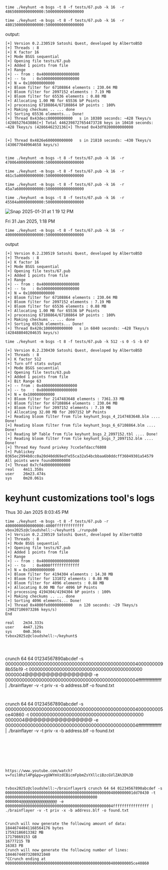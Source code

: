 ```
time ./keyhunt -m bsgs -t 8 -f tests/67.pub -k 16  -r 48650800000000000:50000000000000000
```

```
time ./keyhunt -m bsgs -t 8 -f tests/67.pub -k 16  -r 48015000000000000:50000000000000000
```
output:
```
[+] Version 0.2.230519 Satoshi Quest, developed by AlbertoBSD
[+] Threads : 8
[+] K factor 16
[+] Mode BSGS sequential
[+] Opening file tests/67.pub
[+] Added 1 points from file
[+] Range 
[+] -- from : 0x40000000000000000
[+] -- to   : 0x50000000000000000
[+] N = 0x100000000000
[+] Bloom filter for 67108864 elements : 230.04 MB
[+] Bloom filter for 2097152 elements : 7.19 MB
[+] Bloom filter for 65536 elements : 0.88 MB
[+] Allocating 1.00 MB for 65536 bP Points
[+] processing 67108864/67108864 bP points : 100%     
[+] Making checkums .. ... done
[+] Sorting 65536 elements... Done!
[+] Thread 0x43decc00000000000   s in 10380 seconds: ~428 Tkeys/s (4286527643886[+] Total 4462398727654473728 keys in 10410 seconds: ~428 Tkeys/s (4286646232136[+] Thread 0x43df0200000000000   


[+] Thread 0x4826e600000000000   s in 21810 seconds: ~430 Tkeys/s (430677040964658 keys/s)


```
```
time ./keyhunt -m bsgs -t 8 -f tests/67.pub -k 16  -r 47006400000000000:50000000000000000
```

```
time ./keyhunt -m bsgs -t 8 -f tests/67.pub -k 16  -r 461c5a00000000000:50000000000000000
```

```
time ./keyhunt -m bsgs -t 8 -f tests/67.pub -k 16  -r 45a7a600000000000:50000000000000000
```

```
time ./keyhunt -m bsgs -t 8 -f tests/67.pub -k 16  -r 45504a00000000000:50000000000000000
```

![Snap 2025-01-31 at 1 19 12 PM](https://github.com/user-attachments/assets/3deb7568-6b86-41e2-9476-419809cbae0d)

Fri 31 Jan 2025, 1:18 PM 

```
time ./keyhunt -m bsgs -t 8 -f tests/67.pub -k 16  -r 40000000000000000:50000000000000000

```
output

```
[+] Version 0.2.230519 Satoshi Quest, developed by AlbertoBSD
[+] Threads : 8
[+] K factor 16
[+] Mode BSGS sequential
[+] Opening file tests/67.pub
[+] Added 1 points from file
[+] Range 
[+] -- from : 0x40000000000000000
[+] -- to   : 0x50000000000000000
[+] N = 0x100000000000
[+] Bloom filter for 67108864 elements : 230.04 MB
[+] Bloom filter for 2097152 elements : 7.19 MB
[+] Bloom filter for 65536 elements : 0.88 MB
[+] Allocating 1.00 MB for 65536 bP Points
[+] processing 67108864/67108864 bP points : 100%     
[+] Making checkums .. ... done
[+] Sorting 65536 elements... Done!
[+] Thread 0x428c1000000000000   s in 6840 seconds: ~428 Tkeys/s (428488040204635 keys/s)

```
































```
time ./keyhunt -m bsgs -t 8 -f tests/67.pub -k 512 -s 0 -S -b 67
```
```
[+] Version 0.2.230430 Satoshi Quest, developed by AlbertoBSD
[+] Threads : 8
[+] K factor 512
[+] Turn off stats output
[+] Mode BSGS secuential
[+] Opening file tests/63.pub
[+] Added 1 points from file
[+] Bit Range 63
[+] -- from : 0x4000000000000000
[+] -- to   : 0x8000000000000000
[+] N = 0x100000000000
[+] Bloom filter for 2147483648 elements : 7361.33 MB
[+] Bloom filter for 67108864 elements : 230.04 MB
[+] Bloom filter for 2097152 elements : 7.19 MB
[+] Allocating 32.00 MB for 2097152 bP Points
[+] Reading bloom filter from file keyhunt_bsgs_4_2147483648.blm .... Done!
[+] Reading bloom filter from file keyhunt_bsgs_6_67108864.blm .... Done!
[+] Reading bP Table from file keyhunt_bsgs_2_2097152.tbl .... Done!
[+] Reading bloom filter from file keyhunt_bsgs_7_2097152.blm .... Done!
[+] Thread Key found privkey 7cce5efdaccf6808
[+] Publickey 0365ec2994b8cc0a20d40dd69edfe55ca32a54bcbbaa6b0ddcff36049301a54579
All points were found00000000
[+] Thread 0x7cf4d00000000000
real    4m11.358s
user    26m23.474s
sys     0m20.061s
```

# keyhunt customizations tool's logs

Thus 30 Jan 2025 8:03:45 PM 

```
time ./keyhunt -m bsgs -t 8 -f tests/67.pub -r 40000000000000000:4000fffffffffffff
vbox2025z@cloudshell:~/keyhunt$ ./runpub0
[+] Version 0.2.230519 Satoshi Quest, developed by AlbertoBSD
[+] Threads : 8
[+] Mode BSGS sequential
[+] Opening file tests/67.pub
[+] Added 1 points from file
[+] Range 
[+] -- from : 0x40000000000000000
[+] -- to   : 0x4000fffffffffffff
[+] N = 0x100000000000
[+] Bloom filter for 4194304 elements : 14.38 MB
[+] Bloom filter for 131072 elements : 0.88 MB
[+] Bloom filter for 4096 elements : 0.88 MB
[+] Allocating 0.00 MB for 4096 bP Points
[+] processing 4194304/4194304 bP points : 100%     
[+] Making checkums .. ... done
[+] Sorting 4096 elements... Done!
[+] Thread 0x4000fe00000000000   n 120 seconds: ~29 Tkeys/s (29027106973286 keys/s)
End

real    2m34.333s
user    4m47.129s
sys     0m0.364s
tvbox2025z@cloudshell:~/keyhunt$ 




```
crunch 64 64 01234567890abcdef -s 0000000000000000000000000000000000000000000000040000000098b55b19 -t 00000000000000000000000000000000000000000
0000004@@@@@@@@@@@@@@@@ -e 000000000000000000000000000000000000000000000004ffffffffffffffff | ./brainflayer -v -t priv -x -b address.blf -o found.txt




```


```
crunch 64 64 01234567890abcdef -s 000000000000000000000000000000000000000000000004000000005ce40860 -t 00000000000000000000000000000000000000000
0000004@@@@@@@@@@@@@@@@ -e 000000000000000000000000000000000000000000000004ffffffffffffffff | ./brainflayer -v -t priv -x -b address.blf -o found.txt
```







https://www.youtube.com/watch?v=foil0hzl4Pg&pp=ygUWYmVzdCBicmFpbmZsYXllciBzcGVlZA%3D%3D


tvbox2025z@cloudshell:~/brainflayer$ crunch 64 64 01234567890abcdef -s 000000000000000000000000000000000000000000000004000000001dd70430 -t 00000000000000000000000000000000000000000
0000004@@@@@@@@@@@@@@@@ -e 000000000000000000000000000000000000000000000004ffffffffffffffff | ./brainflayer -v -t priv -x -b address.blf -o found.txt                               


Crunch will now generate the following amount of data: 18446744041168564176 bytes
17592186013382 MB
17179869153 GB
16777215 TB
16383 PB
Crunch will now generate the following number of lines: 18446744073208921040 
^CCrunch ending at 000000000000000000000000000000000000000000000004000000005ce40860
